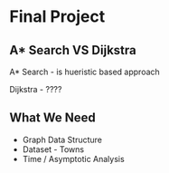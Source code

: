 # Final Project 

## A* Search VS Dijkstra

A* Search - is hueristic based approach

Dijkstra - ????

## What We Need

- Graph Data Structure
- Dataset - Towns
- Time / Asymptotic Analysis